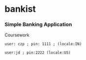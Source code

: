 # bankist

### Simple Banking Application

Coursework

`user: czp ; pin: 1111 ; (locale:IN)`

`user:jd ; pin:2222 (locale:US)`
